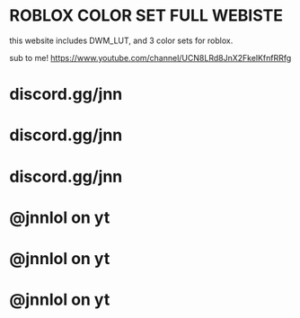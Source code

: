 # ROBLOX COLOR SET FULL WEBISTE

this website includes DWM_LUT, and 3 color sets for roblox. 

sub to me! https://www.youtube.com/channel/UCN8LRd8JnX2FkelKfnfRRfg
# discord.gg/jnn 
# discord.gg/jnn
# discord.gg/jnn
# @jnnlol on yt
# @jnnlol on yt
# @jnnlol on yt
